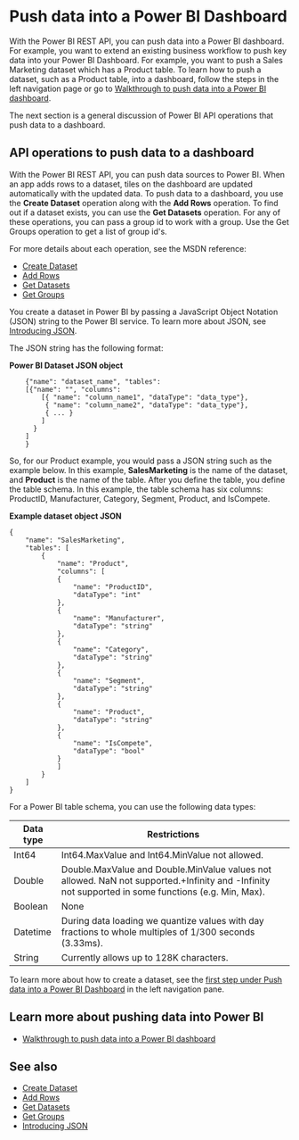 <properties
   pageTitle="Push data into a Power BI Dashboard"
   description="Push data into a Power BI Dashboard"
   services="powerbi"
   documentationCenter=""
   authors="dvana"
   manager="mblythe"
   editor=""
   tags=""/>

<tags
   ms.service="powerbi"
   ms.devlang="NA"
   ms.topic="article"
   ms.tgt_pltfrm="NA"
   ms.workload="powerbi"
   ms.date="02/14/2016"
   ms.author="derrickv"/>


# Push data into a Power BI Dashboard

With the Power BI REST API, you can push data into a Power BI dashboard. For example, you want to extend an existing business workflow to push key data into your Power BI Dashboard. For example, you want to push a Sales Marketing dataset which has a Product table. To learn how to push a dataset, such as a Product table, into a dashboard, follow the steps in the left navigation page or go to [Walkthrough to push data into a Power BI dashboard](powerbi-developer-push-step-1.md).

The next section is a general discussion of Power BI API operations that push data to a dashboard.

## API operations to push data to a dashboard

With the Power BI REST API, you can push data sources to Power BI. When an app adds rows to a dataset, tiles on the dashboard are updated automatically with the updated data. To push data to a dashboard, you use the **Create Dataset** operation along with the **Add Rows** operation. To find out if a dataset exists, you can use the **Get Datasets** operation. For any of these operations, you can pass a group id to work with a group. Use the Get Groups operation to get a list of group id's.

For more details about each operation, see the MSDN reference:

- [Create Dataset](https://msdn.microsoft.com/library/mt203562.aspx)
- [Add Rows](https://msdn.microsoft.com/library/mt203561.aspx)
- [Get Datasets](https://msdn.microsoft.com/library/mt203567.aspx)
- [Get Groups](https://msdn.microsoft.com/library/mt243842.aspx)

You create a dataset in Power BI by passing a JavaScript Object Notation (JSON) string to the Power BI service. To learn more about JSON, see [Introducing JSON](http://json.org/).

The JSON string has the following format:

**Power BI Dataset JSON object**

		{"name": "dataset_name", "tables":
	    [{"name": "", "columns":
	        [{ "name": "column_name1", "dataType": "data_type"},
	         { "name": "column_name2", "dataType": "data_type"},
	         { ... }
	        ]
	      }
	    ]
		}

So, for our Product example, you would pass a JSON string such as the example below. In this example, **SalesMarketing** is the name of the dataset, and **Product** is the name of the table. After you define the table, you define the table schema. In this example, the table schema has six columns: ProductID, Manufacturer, Category, Segment, Product, and IsCompete.

**Example dataset object JSON**

	{
	    "name": "SalesMarketing",
	    "tables": [
	        {
	            "name": "Product",
	            "columns": [
	            {
	                "name": "ProductID",
	                "dataType": "int"
	            },
	            {
	                "name": "Manufacturer",
	                "dataType": "string"
	            },
	            {
	                "name": "Category",
	                "dataType": "string"
	            },
	            {
	                "name": "Segment",
	                "dataType": "string"
	            },
	            {
	                "name": "Product",
	                "dataType": "string"
	            },
	            {
	                "name": "IsCompete",
	                "dataType": "bool"
	            }
	            ]
	        }
	    ]
	}

For a Power BI table schema, you can use the following data types:

|Data type|Restrictions
|---|---
|Int64|Int64.MaxValue and Int64.MinValue not allowed.
|Double|Double.MaxValue and Double.MinValue values not allowed. NaN not supported.+Infinity and -Infinity not supported in some functions (e.g. Min, Max).
|Boolean|None
|Datetime|During data loading we quantize values with day fractions to whole multiples of 1/300 seconds (3.33ms).
|String|Currently allows up to 128K characters.

To learn more about how to create a dataset, see the [first step under Push data into a Power BI Dashboard](powerbi-developer-push-step-1.md) in the left navigation pane.

## Learn more about pushing data into Power BI

- [Walkthrough to push data into a Power BI dashboard](powerbi-developer-push-step-1.md)

## See also
- [Create Dataset](https://msdn.microsoft.com/library/mt203562.aspx)
- [Add Rows](https://msdn.microsoft.com/library/mt203561.aspx)
- [Get Datasets](https://msdn.microsoft.com/library/mt203567.aspx)
- [Get Groups](https://msdn.microsoft.com/library/mt243842.aspx)
- [Introducing JSON](http://json.org/)

